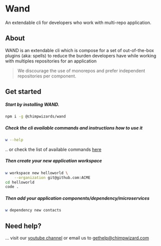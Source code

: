 # Wand

An extendable cli for developers who work with multi-repo application. 

## About

WAND is an extendable cli which is compose for a set of out-of-the-box plugins (aka: spells)  to reduce the burden developers have while working with multiples repositories for an application

>We discourage the use of monorepos and prefer independent repositories per component.

## Get started

##### Start by installing WAND.

```sh
npm i -g @chimpwizards/wand
```

##### Check the cli available commands and instructions how to use it

```sh
w --help
```
.. or check the list of available commands [here](docs/COMMANDS.md)

##### Then create your new application workspace

```sh
w workspace new helloworld \
    --organization git@github.com:ACME
cd helloworld
code .
```

##### Then add your application components/dependency/microservices

```sh
w dependency new contacts
```

<!-- ##### Next steps

Build a hello world application step by step guide [here](docs/HELLOWORLD.md) -->

## Need help?

... visit our [youtube channel](https://www.youtube.com/channel/UCWwjYV_xMprhH9Fgnax2nsg) or email us to [gethelp@chimpwizard.com](mailto:gethelp@chimpwizard.com)

<!-- Connect with us in [slack #wand](https://chimpwizards.slack.com/) or visit our [youtube channel](https://www.youtube.com/channel/UCWwjYV_xMprhH9Fgnax2nsg) -->